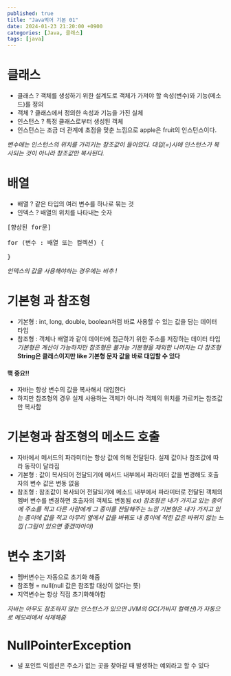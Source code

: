 ```yaml
---
published: true
title: "Java먹어 기본 01"
date: 2024-01-23 21:20:00 +0900
categories: [Java, 클래스]
tags: [java]
---
```



# 클래스

- 클래스 ? 객체를 생성하기 위한 설계도로 객체가 가져야 할 속성(변수)와 기능(메소드)를 정의
- 객체 ? 클래스에서 정의한 속성과 기능을 가진 실체
- 인스턴스 ? 특정 클래스로부터 생성된 객체 
- 인스턴스는 조금 더 관계에 초점을 맞춘 느낌으로 apple은 fruit의 인스턴스이다.

*변수에는 인스턴스의 위치를 가리키는 참조값이 들어있다. 대입(=)시에 인스턴스가 복사되는 것이 아니라 참조값만 복사된다.*

# 배열

- 배열 ? 같은 타입의 여러 변수를 하나로 묶는 것
- 인덱스 ? 배열의 위치를 나타내는 숫자

<pre>
[향상된 for문]

for (변수 : 배열 또는 컬렉션) {

}
</pre>
*인덱스의 값을 사용해야하는 경우에는 비추 !*


# 기본형 과 참조형
- 기본형 : int, long, double, boolean처럼 바로 사용할 수 있는 값을 담는 데이터 타입
- 참조형 : 객체나 배열과 같이 데이터에 접근하기 위한 주소를 저장하는 데이터 타입
*기본형은 계산이 가능하지만 참조형은 불가능*
*기본형을 제외한 나머지는 다 참조형*
**String은 클래스이지만 like 기본형 문자 값을 바로 대입할 수 있다**

#### 핵 중요!!
- 자바는 항상 변수의 값을 복사해서 대입한다
- 하지만 참조형의 경우 실제 사용하는 객체가 아니라 객체의 위치를 가르키는 참조값만 복사함

# 기본형과 참조형의 메소드 호출
- 자바에서 메서드의 파라미터는 항상 값에 의해 전달된다. 실제 값이나 참조값에 따라 동작이 달라짐
- 기본형 : 값이 복사되어 전달되기에 메서드 내부에서 파라미터 값을 변경해도 호출자의 변수 값은 변동 없음
- 참조형 : 참조값이 복사되어 전달되기에 메소드 내부에서 파라미터로 전달된 객체의 멤버 변수를 변경하면 호출자의 객체도 변동됨
*ex) 참조형은 내가 가지고 있는 종이에 주소를 적고 다른 사람에게 그 종이를 전달해주는 느낌
기본형은 내가 가지고 있는 종이에 값을 적고 아무리 옆에서 값을 바꿔도 내 종이에 적힌 값은 바뀌지 않는 느낌
  (그림이 있으면 좋겠따아아)*

# 변수 초기화
- 멤버변수는 자동으로 초기화 해줌
- 참조형 = null(null 값은 참조할 대상이 없다는 뜻)
- 지역변수는 항상 직접 초기화해야함

*자바는 아무도 참조하지 않는 인스턴스가 있으면 JVM의 GC(가비지 컬렉션)가 자동으로 메모리에서 삭제해줌*

# NullPointerException
- 널 포인트 익셉션은 주소가 없는 곳을 찾아갈 때 발생하는 예외라고 할 수 있다

  


